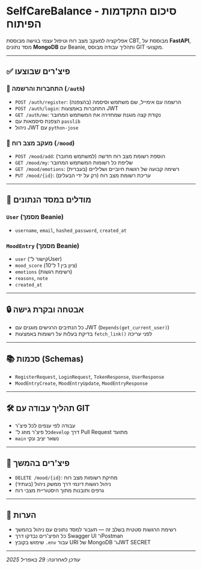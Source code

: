 # SelfCareBalance - סיכום התקדמות הפיתוח

אפליקציה למעקב מצב רוח וטיפול עצמי בגישה מבוססת CBT, מבוססת על **FastAPI**, מסד נתונים **MongoDB** עם Beanie, ותהליך עבודה מבוסס GIT מקצועי.

---

## ✅ פיצ'רים שבוצעו

### 🔐 התחברות והרשמה (`/auth`)

- `POST /auth/register`: הרשמה עם אימייל, שם משתמש וסיסמה (בהצפנה)
- `POST /auth/login`: התחברות באמצעות JWT
- `GET /auth/me`: נקודת קצה מוגנת שמחזירה את המשתמש המחובר
- הצפנת סיסמאות עם `passlib`
- ניהול JWT עם `python-jose`

### 🧠 מעקב מצב רוח (`/mood`)

- `POST /mood/add`: הוספת רשומת מצב רוח חדשה (למשתמש מחובר)
- `GET /mood/my`: שליפת כל רשומות המשתמש המחובר
- `GET /mood/emotions`: רשימה קבועה של רגשות חיוביים ושליליים (בעברית)
- `PUT /mood/{id}`: עריכת רשומת מצב רוח (רק על ידי הבעלים)

---

## 📁 מודלים במסד הנתונים

### `User` (מסמך Beanie)

- `username`, `email`, `hashed_password`, `created_at`

### `MoodEntry` (מסמך Beanie)

- `user` (קישור ל־User)
- `mood_score` (ציון בין 1 ל־10)
- `emotions` (רשימת רגשות)
- `reasons`, `note`
- `created_at`

---

## 🔒 אבטחה ובקרת גישה

- כל הנתיבים הרגישים מוגנים עם JWT (`Depends(get_current_user)`)
- בדיקת בעלות על רשומות באמצעות `fetch_link()` לפני עריכה

---

## 📚 סכמות (Schemas)

- `RegisterRequest`, `LoginRequest`, `TokenResponse`, `UserResponse`
- `MoodEntryCreate`, `MoodEntryUpdate`, `MoodEntryResponse`

---

## 🛠️ תהליך עבודה עם GIT

- עבודה לפי ענפים לכל פיצ'ר
- כל פיצ'ר מוזג ל־`develop` דרך Pull Request מתועד
- `main` נשאר יציב ונקי

---

## 🔄 פיצ'רים בהמשך

- `DELETE /mood/{id}`: מחיקת רשומות מצב רוח
- ניהול רגשות דינמי דרך ממשק ניהול (בעתיד)
- גרפים ותובנות מתוך היסטוריית מצבי רוח

---

## 🧠 הערות

- רשימת הרגשות סטטית בשלב זה — תעבור למסד נתונים עם ניהול בהמשך
- כל הפיצ'רים נבדקו דרך Swagger UI ו־Postman
- שימוש בקובץ `.env` עבור URI של MongoDB ו־JWT SECRET

---

_עודכן לאחרונה: 29 באפריל 2025_
